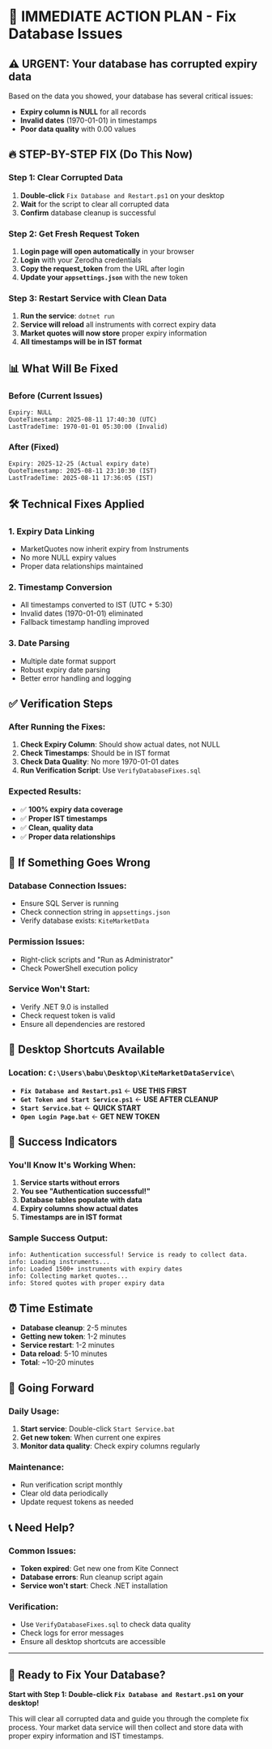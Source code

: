 # 🚀 IMMEDIATE ACTION PLAN - Fix Database Issues

## ⚠️ **URGENT: Your database has corrupted expiry data**

Based on the data you showed, your database has several critical issues:
- **Expiry column is NULL** for all records
- **Invalid dates** (1970-01-01) in timestamps
- **Poor data quality** with 0.00 values

## 🔥 **STEP-BY-STEP FIX (Do This Now)**

### **Step 1: Clear Corrupted Data**
1. **Double-click** `Fix Database and Restart.ps1` on your desktop
2. **Wait** for the script to clear all corrupted data
3. **Confirm** database cleanup is successful

### **Step 2: Get Fresh Request Token**
1. **Login page will open automatically** in your browser
2. **Login** with your Zerodha credentials
3. **Copy the request_token** from the URL after login
4. **Update your `appsettings.json`** with the new token

### **Step 3: Restart Service with Clean Data**
1. **Run the service**: `dotnet run`
2. **Service will reload** all instruments with correct expiry data
3. **Market quotes will now store** proper expiry information
4. **All timestamps will be in IST format**

## 📊 **What Will Be Fixed**

### **Before (Current Issues)**
```
Expiry: NULL
QuoteTimestamp: 2025-08-11 17:40:30 (UTC)
LastTradeTime: 1970-01-01 05:30:00 (Invalid)
```

### **After (Fixed)**
```
Expiry: 2025-12-25 (Actual expiry date)
QuoteTimestamp: 2025-08-11 23:10:30 (IST)
LastTradeTime: 2025-08-11 17:36:05 (IST)
```

## 🛠️ **Technical Fixes Applied**

### **1. Expiry Data Linking**
- MarketQuotes now inherit expiry from Instruments
- No more NULL expiry values
- Proper data relationships maintained

### **2. Timestamp Conversion**
- All timestamps converted to IST (UTC + 5:30)
- Invalid dates (1970-01-01) eliminated
- Fallback timestamp handling improved

### **3. Date Parsing**
- Multiple date format support
- Robust expiry date parsing
- Better error handling and logging

## ✅ **Verification Steps**

### **After Running the Fixes:**
1. **Check Expiry Column**: Should show actual dates, not NULL
2. **Check Timestamps**: Should be in IST format
3. **Check Data Quality**: No more 1970-01-01 dates
4. **Run Verification Script**: Use `VerifyDatabaseFixes.sql`

### **Expected Results:**
- ✅ **100% expiry data coverage**
- ✅ **Proper IST timestamps**
- ✅ **Clean, quality data**
- ✅ **Proper data relationships**

## 🚨 **If Something Goes Wrong**

### **Database Connection Issues:**
- Ensure SQL Server is running
- Check connection string in `appsettings.json`
- Verify database exists: `KiteMarketData`

### **Permission Issues:**
- Right-click scripts and "Run as Administrator"
- Check PowerShell execution policy

### **Service Won't Start:**
- Verify .NET 9.0 is installed
- Check request token is valid
- Ensure all dependencies are restored

## 📱 **Desktop Shortcuts Available**

### **Location**: `C:\Users\babu\Desktop\KiteMarketDataService\`

- **`Fix Database and Restart.ps1`** ← **USE THIS FIRST**
- **`Get Token and Start Service.ps1`** ← **USE AFTER CLEANUP**
- **`Start Service.bat`** ← **QUICK START**
- **`Open Login Page.bat`** ← **GET NEW TOKEN**

## 🎯 **Success Indicators**

### **You'll Know It's Working When:**
1. **Service starts without errors**
2. **You see "Authentication successful!"**
3. **Database tables populate with data**
4. **Expiry columns show actual dates**
5. **Timestamps are in IST format**

### **Sample Success Output:**
```
info: Authentication successful! Service is ready to collect data.
info: Loading instruments...
info: Loaded 1500+ instruments with expiry dates
info: Collecting market quotes...
info: Stored quotes with proper expiry data
```

## ⏰ **Time Estimate**
- **Database cleanup**: 2-5 minutes
- **Getting new token**: 1-2 minutes
- **Service restart**: 1-2 minutes
- **Data reload**: 5-10 minutes
- **Total**: ~10-20 minutes

## 🔄 **Going Forward**

### **Daily Usage:**
1. **Start service**: Double-click `Start Service.bat`
2. **Get new token**: When current one expires
3. **Monitor data quality**: Check expiry columns regularly

### **Maintenance:**
- Run verification script monthly
- Clear old data periodically
- Update request tokens as needed

## 📞 **Need Help?**

### **Common Issues:**
- **Token expired**: Get new one from Kite Connect
- **Database errors**: Run cleanup script again
- **Service won't start**: Check .NET installation

### **Verification:**
- Use `VerifyDatabaseFixes.sql` to check data quality
- Check logs for error messages
- Ensure all desktop shortcuts are accessible

---

## 🎉 **Ready to Fix Your Database?**

**Start with Step 1: Double-click `Fix Database and Restart.ps1` on your desktop!**

This will clear all corrupted data and guide you through the complete fix process. Your market data service will then collect and store data with proper expiry information and IST timestamps.
